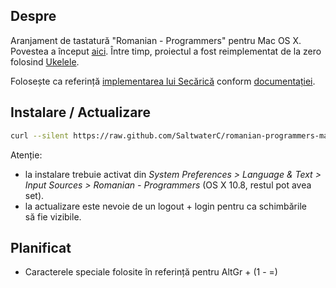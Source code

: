 ## Despre

Aranjament de tastatură "Romanian - Programmers" pentru Mac OS X. Povestea a început [aici](http://www.saltwaterc.ro/romanian-programmers-pentru-os-x-modificat.html). Între timp, proiectul a fost reimplementat de la zero folosind [Ukelele](http://scripts.sil.org/cms/scripts/page.php?site_id=nrsi&id=ukelele).

Folosește ca referință [implementarea lui Secărică](http://www.secarica.ro/html/ro_kbd_programmers.html) conform [documentației](http://www.secarica.ro/kbdro_help_romanian_programmers_ro.pdf).

## Instalare / Actualizare

```bash
curl --silent https://raw.github.com/SaltwaterC/romanian-programmers-mac/master/install.sh | bash
```

Atenție:
 * la instalare trebuie activat din *System Preferences > Language & Text > Input Sources > Romanian - Programmers* (OS X 10.8, restul pot avea set).
 * la actualizare este nevoie de un logout + login pentru ca schimbările să fie vizibile.

## Planificat
 * Caracterele speciale folosite în referință pentru AltGr + (1 - =)
